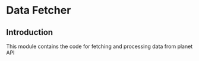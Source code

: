 # Data Fetcher

## Introduction

This module contains the code for fetching and processing data from planet API